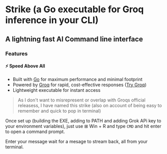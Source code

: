 # Strike (a Go executable for Groq inference in your CLI)

## A lightning fast AI Command line interface

### Features

#### ⚡ Speed Above All
- Built with [Go](https://go.dev/) for maximum performance and minimal footprint
- Powered by [Groq](https://groq.com/) for rapid, cost-effective responses ([Try Groq](https://console.groq.com/playground))
- Lightweight executable for instant access

> As I don't want to misrepresent or overlap with Groqs official releasess, I have named this strike (also on account of being easy to remember and quick to pop in terminal)

Once set up (building the EXE, adding to PATH and adding Grok APi key to your environment variables), just use ⊞ Win + R and type `CMD` and hit enter to open a command prompt. 

Enter your message wait for a mesage to stream back, all from your terminal.


